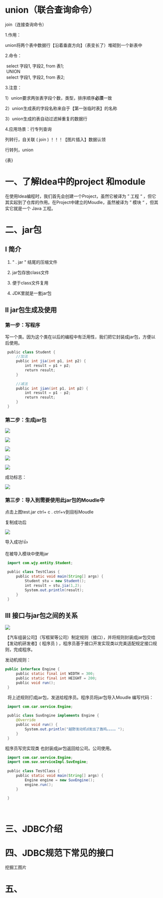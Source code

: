 # union（联合查询命令）

join（连接查询命令）

1.作用：

union将两个表中数据行【沿着垂直方向】（表变长了）堆砌到一个新表中

2.命令：

 select 字段1, 字段2, from 表1;  
 UNION  
 select 字段1, 字段2, from 表2;

3.注意：

1）union要求两张表字段个数，类型，排序顺序**必须**一致

2）union生成表的字段名称来自于【第一张临时表】的名称

3）union生成的表自动过滤掉重复的数据行

4.应用场景：行专列查询

列转行，自关联 ( join ) ！！！【图片插入】数据认领

行转列，union

{表}

# 一、了解Idea中的project 和module

在使用Idea编程时，我们首先会创建一个Project，虽然它被译为 ” 工程 “ ，但它其实起到了仓库的作用。在Project中建立的Moudle，虽然被译为 ” 模块 “ ，但其实它就是一个 Java 工程。

# 二、jar包

## Ⅰ 简介

1.  " . jar " 结尾的压缩文件
    
2.  jar包存放class文件
    
3.  便于class文件复用
    
4.  JDK里就是一套jar包

## Ⅱ jar包生成及使用

### 第一步：写程序

写一个类。因为这个类在以后的编程中有泛用性，我们把它封装成jar包，方便以后使用。
```java
 public class Student {  
     //加法  
     public int jia(int p1, int p2) {  
         int result = p1 + p2;  
         return result;  
     }  
 ​  
     //减法  
     public int jian(int p1, int p2) {  
         int result = p1 - p2;  
         return result;  
     }  
 }
```


### 第二步：生成jar包

![](03-JDBC/assets/1656585800785.png)

![](03-JDBC/assets/1656585863167.png)

![](03-JDBC/assets/1656586096929.png)

![](03-JDBC/assets/1656586746910.png)

![](03-JDBC/assets/1656586772063.png)

成功标志：

![](03-JDBC/assets/1656586442663.png)

### 第三步：导入到需要使用此jar包的Moudle中

点击上图test.jar ctrl+ c . ctrl+v到目标Moudle

复制成功后

![](03-JDBC/assets/1656586682771.png)

导入成功!👍

在被导入模块中使用jar
```java
 import com.wjy.entity.Student;  
  
 public class TestClass {  
     public static void main(String[] args) {  
         Student stu = new Student();  
         int result = stu.jia(1,2);  
         System.out.println(result);  
     }  
 }
```

## Ⅲ 接口与jar包之间的关系

![](file://E:/Note/Obsidian/JavaNote/03-JDBC/assets/1656587209171.png?lastModify=1656587731)

【汽车组装公司】（写框架等公司）制定规则（接口），并将规则封装成jar包交给【发动机研发者】( 程序员 ) ，程序员基于接口开发实现类以完美适配规定接口规则，完成程序。

发动机规则：

```java
public interface Engine {  
     public static final int WIDTH = 300;  
     public static final int HEIGHT = 200;  
     public void run();  
 }
```
 
将上述规则打成jar包，发送给程序员。程序员将jar包导入Moudle 编写代码：

```java
 import com.car.service.Engine;  
  
 public class SuvEngine implements Engine {  
     @Override  
     public void run() {  
         System.out.println("越野发动机d发出了轰鸣。。。。。");  
     }  
 }
```

程序员写完实现类 也封装成jar包返回给公司。公司使用。

```java
 import com.car.service.Engine;  
 import com.suv.serviceImpl.SuvEngine;   
   
 public class TestClass {  
     public static void main(String[] args) {  
         Engine engine = new SuvEngine();  
         engine.run();  
     }  
   
 }
```
 
# 三、JDBC介绍

# 四、JDBC规范下常见的接口

挖掘工图片

# 五、
